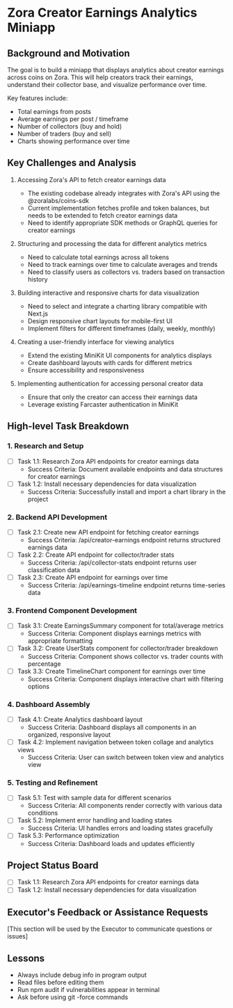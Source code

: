 # Zora Creator Earnings Analytics Miniapp

## Background and Motivation
The goal is to build a miniapp that displays analytics about creator earnings across coins on Zora. This will help creators track their earnings, understand their collector base, and visualize performance over time.

Key features include:
- Total earnings from posts
- Average earnings per post / timeframe
- Number of collectors (buy and hold)
- Number of traders (buy and sell)
- Charts showing performance over time

## Key Challenges and Analysis
1. Accessing Zora's API to fetch creator earnings data
   - The existing codebase already integrates with Zora's API using the @zoralabs/coins-sdk
   - Current implementation fetches profile and token balances, but needs to be extended to fetch creator earnings data
   - Need to identify appropriate SDK methods or GraphQL queries for creator earnings

2. Structuring and processing the data for different analytics metrics
   - Need to calculate total earnings across all tokens
   - Need to track earnings over time to calculate averages and trends
   - Need to classify users as collectors vs. traders based on transaction history

3. Building interactive and responsive charts for data visualization
   - Need to select and integrate a charting library compatible with Next.js
   - Design responsive chart layouts for mobile-first UI
   - Implement filters for different timeframes (daily, weekly, monthly)

4. Creating a user-friendly interface for viewing analytics
   - Extend the existing MiniKit UI components for analytics displays
   - Create dashboard layouts with cards for different metrics
   - Ensure accessibility and responsiveness

5. Implementing authentication for accessing personal creator data
   - Ensure that only the creator can access their earnings data
   - Leverage existing Farcaster authentication in MiniKit

## High-level Task Breakdown

### 1. Research and Setup
- [ ] Task 1.1: Research Zora API endpoints for creator earnings data
  - Success Criteria: Document available endpoints and data structures for creator earnings
- [ ] Task 1.2: Install necessary dependencies for data visualization
  - Success Criteria: Successfully install and import a chart library in the project

### 2. Backend API Development
- [ ] Task 2.1: Create new API endpoint for fetching creator earnings
  - Success Criteria: /api/creator-earnings endpoint returns structured earnings data
- [ ] Task 2.2: Create API endpoint for collector/trader stats
  - Success Criteria: /api/collector-stats endpoint returns user classification data
- [ ] Task 2.3: Create API endpoint for earnings over time
  - Success Criteria: /api/earnings-timeline endpoint returns time-series data

### 3. Frontend Component Development
- [ ] Task 3.1: Create EarningsSummary component for total/average metrics
  - Success Criteria: Component displays earnings metrics with appropriate formatting
- [ ] Task 3.2: Create UserStats component for collector/trader breakdown
  - Success Criteria: Component shows collector vs. trader counts with percentage
- [ ] Task 3.3: Create TimelineChart component for earnings over time
  - Success Criteria: Component displays interactive chart with filtering options

### 4. Dashboard Assembly
- [ ] Task 4.1: Create Analytics dashboard layout
  - Success Criteria: Dashboard displays all components in an organized, responsive layout
- [ ] Task 4.2: Implement navigation between token collage and analytics views
  - Success Criteria: User can switch between token view and analytics view

### 5. Testing and Refinement
- [ ] Task 5.1: Test with sample data for different scenarios
  - Success Criteria: All components render correctly with various data conditions
- [ ] Task 5.2: Implement error handling and loading states
  - Success Criteria: UI handles errors and loading states gracefully
- [ ] Task 5.3: Performance optimization
  - Success Criteria: Dashboard loads and updates efficiently

## Project Status Board
- [ ] Task 1.1: Research Zora API endpoints for creator earnings data
- [ ] Task 1.2: Install necessary dependencies for data visualization

## Executor's Feedback or Assistance Requests
[This section will be used by the Executor to communicate questions or issues]

## Lessons
- Always include debug info in program output
- Read files before editing them
- Run npm audit if vulnerabilities appear in terminal
- Ask before using git -force commands 